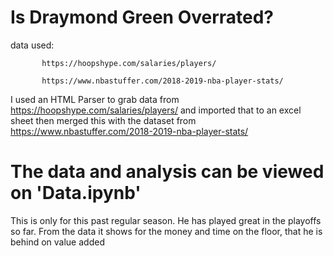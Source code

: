 # Is Draymond Green Overrated?

data used:

           https://hoopshype.com/salaries/players/

           https://www.nbastuffer.com/2018-2019-nba-player-stats/
           
I used an HTML Parser to grab data from https://hoopshype.com/salaries/players/ and imported that to an excel sheet
then merged this with the dataset from https://www.nbastuffer.com/2018-2019-nba-player-stats/

# The data and analysis can be viewed on 'Data.ipynb'

This is only for this past regular season. He has played great in the playoffs so far. From the data it shows for the money and time on the floor, that he is behind on value added
